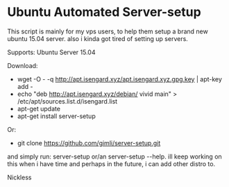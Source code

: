 # Ubuntu Automated Server-setup

This script is mainly for my vps users, to help them setup a brand new ubuntu 15.04 server.
also i kinda got tired of setting up servers.

Supports: Ubuntu Server 15.04

Download:
- wget -O - -q http://apt.isengard.xyz/apt.isengard.xyz.gpg.key | apt-key add -
- echo "deb http://apt.isengard.xyz/debian/ vivid main" > /etc/apt/sources.list.d/isengard.list
- apt-get update
- apt-get install server-setup

Or:
- git clone https://github.com/gimli/server-setup.git

and simply run: server-setup or/an server-setup --help.
ill keep working on this when i have time and perhaps in the future,
i can add other distro to. 

Nickless

